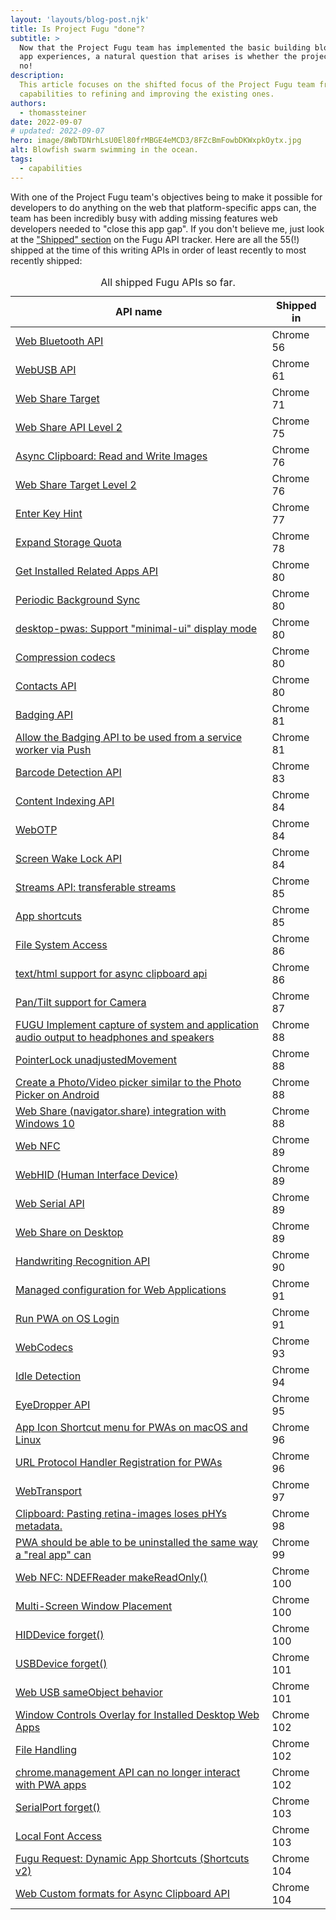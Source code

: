 ```yaml
---
layout: 'layouts/blog-post.njk'
title: Is Project Fugu "done"?
subtitle: >
  Now that the Project Fugu team has implemented the basic building blocks for creating advanced web
  app experiences, a natural question that arises is whether the project is "done". Spoiler alert:
  no!
description:
  This article focuses on the shifted focus of the Project Fugu team from implementing new
  capabilities to refining and improving the existing ones.
authors:
  - thomassteiner
date: 2022-09-07
# updated: 2022-09-07
hero: image/8WbTDNrhLsU0El80frMBGE4eMCD3/8FZcBmFowbDKWxpkOytx.jpg
alt: Blowfish swarm swimming in the ocean.
tags:
  - capabilities
---
```


With one of the Project Fugu team's objectives being to make it possible for developers to do
anything on the web that platform-specific apps can, the team has been incredibly busy with adding
missing features web developers needed to "close this app gap". If you don't believe me, just look
at the ["Shipped" section](https://fugu-tracker.web.app/#shipped) on the Fugu API tracker. Here are
all the 55(!) shipped at the time of this writing APIs in order of least recently to most recently
shipped:

<div class="table-wrapper scrollbar">
  <table>
    <thead>
      <tr>
        <th>API name</th>
        <th>Shipped in</th>
      </tr>
    </thead>
    <tbody>
      <tr><td><a href="https://crbug.com/419413">Web Bluetooth API</a></td><td>Chrome 56</td></tr>
      <tr><td><a href="https://crbug.com/492204">WebUSB API</a></td><td>Chrome 61</td></tr>
      <tr><td><a href="https://crbug.com/668389">Web Share Target</a></td><td>Chrome 71</td></tr>
      <tr><td><a href="https://crbug.com/903010">Web Share API Level 2</a></td><td>Chrome 75</td></tr>
      <tr><td><a href="https://crbug.com/150835">Async Clipboard: Read and Write Images</a></td><td>Chrome 76</td></tr>
      <tr><td><a href="https://crbug.com/885313">Web Share Target Level 2</a></td><td>Chrome 76</td></tr>
      <tr><td><a href="https://crbug.com/634330">Enter Key Hint</a></td><td>Chrome 77</td></tr>
      <tr><td><a href="https://crbug.com/897276">Expand Storage Quota</a></td><td>Chrome 78</td></tr>
      <tr><td><a href="https://crbug.com/895854">Get Installed Related Apps API</a></td><td>Chrome 80</td></tr>
      <tr><td><a href="https://crbug.com/925297">Periodic Background Sync</a></td><td>Chrome 80</td></tr>
      <tr><td><a href="https://crbug.com/1007151">desktop-pwas: Support "minimal-ui" display mode</a></td><td>Chrome 80</td></tr>
      <tr><td><a href="https://crbug.com/897298">Compression codecs</a></td><td>Chrome 80</td></tr>
      <tr><td><a href="https://crbug.com/860467">Contacts API</a></td><td>Chrome 80</td></tr>
      <tr><td><a href="https://crbug.com/719176">Badging API</a></td><td>Chrome 81</td></tr>
      <tr><td><a href="https://crbug.com/937720">Allow the Badging API to be used from a service worker via Push</a></td><td>Chrome 81</td></tr>
      <tr><td><a href="https://crbug.com/659138">Barcode Detection API</a></td><td>Chrome 83</td></tr>
      <tr><td><a href="https://crbug.com/973844">Content Indexing API</a></td><td>Chrome 84</td></tr>
      <tr><td><a href="https://crbug.com/670299">WebOTP</a></td><td>Chrome 84</td></tr>
      <tr><td><a href="https://crbug.com/257511">Screen Wake Lock API</a></td><td>Chrome 84</td></tr>
      <tr><td><a href="https://crbug.com/894838">Streams API: transferable streams</a></td><td>Chrome 85</td></tr>
      <tr><td><a href="https://crbug.com/955497">App shortcuts</a></td><td>Chrome 85</td></tr>
      <tr><td><a href="https://crbug.com/853326">File System Access</a></td><td>Chrome 86</td></tr>
      <tr><td><a href="https://crbug.com/931839">text/html support for async clipboard api</a></td><td>Chrome 86</td></tr>
      <tr><td><a href="https://crbug.com/934063">Pan/Tilt support for Camera</a></td><td>Chrome 87</td></tr>
      <tr><td><a href="https://crbug.com/1136480">FUGU Implement capture of system and application audio output to headphones and speakers </a></td><td>Chrome 88</td></tr>
      <tr><td><a href="https://crbug.com/982379">PointerLock unadjustedMovement</a></td><td>Chrome 88</td></tr>
      <tr><td><a href="https://crbug.com/895776">Create a Photo/Video picker similar to the Photo Picker on Android</a></td><td>Chrome 88</td></tr>
      <tr><td><a href="https://crbug.com/1035527">Web Share (navigator.share) integration with Windows 10</a></td><td>Chrome 88</td></tr>
      <tr><td><a href="https://crbug.com/520391">Web NFC</a></td><td>Chrome 89</td></tr>
      <tr><td><a href="https://crbug.com/890096">WebHID (Human Interface Device)</a></td><td>Chrome 89</td></tr>
      <tr><td><a href="https://crbug.com/884928">Web Serial API</a></td><td>Chrome 89</td></tr>
      <tr><td><a href="https://crbug.com/770595">Web Share on Desktop</a></td><td>Chrome 89</td></tr>
      <tr><td><a href="https://crbug.com/1207667">Handwriting Recognition API</a></td><td>Chrome 90</td></tr>
      <tr><td><a href="https://crbug.com/1141849">Managed configuration for Web Applications</a></td><td>Chrome 91</td></tr>
      <tr><td><a href="https://crbug.com/897302">Run PWA on OS Login</a></td><td>Chrome 91</td></tr>
      <tr><td><a href="https://crbug.com/897297">WebCodecs</a></td><td>Chrome 93</td></tr>
      <tr><td><a href="https://crbug.com/878979">Idle Detection</a></td><td>Chrome 94</td></tr>
      <tr><td><a href="https://crbug.com/897309">EyeDropper API</a></td><td>Chrome 95</td></tr>
      <tr><td><a href="https://crbug.com/1069293">App Icon Shortcut menu for PWAs on macOS and Linux</a></td><td>Chrome 96</td></tr>
      <tr><td><a href="https://crbug.com/1019239">URL Protocol Handler Registration for PWAs </a></td><td>Chrome 96</td></tr>
      <tr><td><a href="https://crbug.com/1011392">WebTransport</a></td><td>Chrome 97</td></tr>
      <tr><td><a href="https://crbug.com/698793">Clipboard: Pasting retina-images loses pHYs metadata.</a></td><td>Chrome 98</td></tr>
      <tr><td><a href="https://crbug.com/957043">PWA should be able to be uninstalled the same way a "real app" can</a></td><td>Chrome 99</td></tr>
      <tr><td><a href="https://crbug.com/1275576">Web NFC: NDEFReader makeReadOnly()</a></td><td>Chrome 100</td></tr>
      <tr><td><a href="https://crbug.com/897300">Multi-Screen Window Placement</a></td><td>Chrome 100</td></tr>
      <tr><td><a href="https://crbug.com/1279822">HIDDevice forget()</a></td><td>Chrome 100</td></tr>
      <tr><td><a href="https://crbug.com/1299351">USBDevice forget()</a></td><td>Chrome 101</td></tr>
      <tr><td><a href="https://crbug.com/1274922">Web USB sameObject behavior</a></td><td>Chrome 101</td></tr>
      <tr><td><a href="https://crbug.com/937121">Window Controls Overlay for Installed Desktop Web Apps</a></td><td>Chrome 102</td></tr>
      <tr><td><a href="https://crbug.com/829689">File Handling</a></td><td>Chrome 102</td></tr>
      <tr><td><a href="https://crbug.com/1310149">chrome.management API can no longer interact with PWA apps</a></td><td>Chrome 102</td></tr>
      <tr><td><a href="https://crbug.com/1312010">SerialPort forget()</a></td><td>Chrome 103</td></tr>
      <tr><td><a href="https://crbug.com/535764">Local Font Access</a></td><td>Chrome 103</td></tr>
      <tr><td><a href="https://crbug.com/1327857">Fugu Request: Dynamic App Shortcuts (Shortcuts v2)</a></td><td>Chrome 104</td></tr>
      <tr><td><a href="https://crbug.com/106449">Web Custom formats for Async Clipboard API</a></td><td>Chrome 104</td></tr>
</tbody>
    <caption>
      All shipped Fugu APIs so far.
    </caption>
  </table>
</div>
